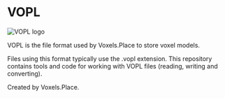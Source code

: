 # VOPL

![VOPL logo](https://f.feridinha.com/pB07h.png)

VOPL is the file format used by Voxels.Place to store voxel models.

Files using this format typically use the .vopl extension. This repository contains tools and code for working with VOPL files (reading, writing and converting).

Created by Voxels.Place.
